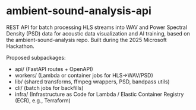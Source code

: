 # ambient-sound-analysis-api
REST API for batch processing HLS streams into WAV and Power Spectral Density (PSD) data for acoustic data visualization and AI training, based on the ambient-sound-analysis repo. Built during the 2025 Microsoft Hackathon.

Proposed subpackages:
- api/ (FastAPI routes + OpenAPI)
- workers/ (Lambda or container jobs for HLS→WAV/PSD)
- lib/ (shared transforms, ffmpeg wrappers, PSD, bandpass utils)
- cli/ (batch jobs for backfills)
- infra/ (Infrastructure as Code for Lambda / Elastic Container Registry (ECR), e.g., Terraform)
